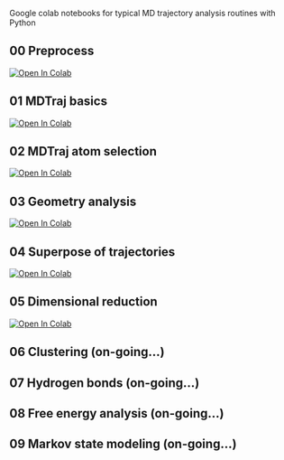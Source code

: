 Google colab notebooks for typical MD trajectory analysis routines with Python

## 00 Preprocess
[![Open In Colab](https://colab.research.google.com/assets/colab-badge.svg)](https://colab.research.google.com/github/matsunagalab/md_analysis/blob/main/00_preprocess.ipynb)

## 01 MDTraj basics
[![Open In Colab](https://colab.research.google.com/assets/colab-badge.svg)](https://colab.research.google.com/github/matsunagalab/md_analysis/blob/main/01_mdtraj_basics.ipynb)

## 02 MDTraj atom selection
[![Open In Colab](https://colab.research.google.com/assets/colab-badge.svg)](https://colab.research.google.com/github/matsunagalab/md_analysis/blob/main/02_mdtraj_atomselection.ipynb)

## 03 Geometry analysis
[![Open In Colab](https://colab.research.google.com/assets/colab-badge.svg)](https://colab.research.google.com/github/matsunagalab/md_analysis/blob/main/03_md_geometry.ipynb)

## 04 Superpose of trajectories
[![Open In Colab](https://colab.research.google.com/assets/colab-badge.svg)](https://colab.research.google.com/github/matsunagalab/md_analysis/blob/main/04_md_superpose.ipynb)

## 05 Dimensional reduction
[![Open In Colab](https://colab.research.google.com/assets/colab-badge.svg)](https://colab.research.google.com/github/matsunagalab/md_analysis/blob/main/05_md_dimensionalreduction.ipynb)

## 06 Clustering (on-going...)

## 07 Hydrogen bonds (on-going...)

## 08 Free energy analysis (on-going...)

## 09 Markov state modeling (on-going...)

